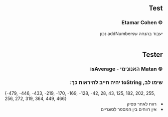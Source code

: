 <div dir="rtl">
  
## Test
### © Etamar Cohen
יעבוד בהנחה שaddNumbers נכון <br>
<br>

## Tester
### © Matan האנונימי - isAverage 
### שימו לב, toString יהיה חייב להיראות כך:

<div dir="ltr">
{-479, -446, -433, -219, -170, -169, -128, -42, 28, 43, 125, 182, 202, 255, 256, 272, 319, 364, 449, 466} <br>
</div>
<li> רווח לאחר פסיק
<li>  אין רווחים בין המספר לסוגריים
